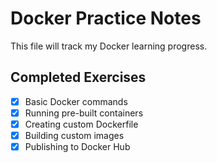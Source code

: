 # Docker Practice Notes
This file will track my Docker learning progress.

## Completed Exercises
- [x] Basic Docker commands
- [x] Running pre-built containers
- [x] Creating custom Dockerfile
- [x] Building custom images
- [x] Publishing to Docker Hub
